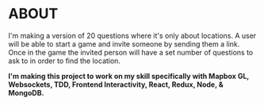 # ABOUT

I'm making a version of 20 questions where it's only about locations. A user will be able to start a game and invite someone by sending them a link. Once in the game the invited person will have a set number of questions to ask to in order to find the location. 

**I'm making this project to work on my skill specifically with Mapbox GL, Websockets, TDD, Frontend Interactivity, React, Redux, Node, & MongoDB.**
